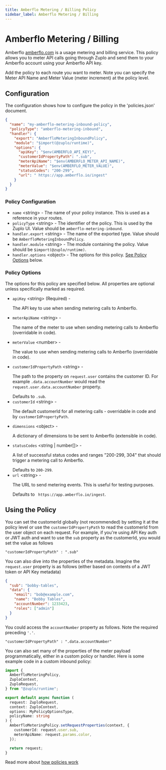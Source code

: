 ```yaml
---
title: Amberflo Metering / Billing Policy
sidebar_label: Amberflo Metering / Billing
---
```


<!-- WARNING: This document is generated. DO NOT EDIT BY HAND -->

# Amberflo Metering / Billing






<!-- start: intro.md -->
Amberflo [amberflo.com](https://www.amberflo.io) is a usage metering and billing service. This policy allows you to meter API calls going through Zuplo and send them to your Amberflo account using your Amberflo API key.

Add the policy to each route you want to meter. Note you can specify the Meter API Name and Meter Value (meter increment) at the policy level.

<!-- end: intro.md -->

<PolicyStatus isBeta={false} isPaidAddOn={false} />



## Configuration 

The configuration shows how to configure the policy in the 'policies.json' document.

```json title="config/policies.json"
{
  "name": "my-amberflo-metering-inbound-policy",
  "policyType": "amberflo-metering-inbound",
  "handler": {
    "export": "AmberfloMeteringInboundPolicy",
    "module": "$import(@zuplo/runtime)",
    "options": {
      "apiKey": "$env(AMBERFLO_API_KEY)",
      "customerIdPropertyPath": ".sub",
      "meterApiName": "$env(AMBERFLO_METER_API_NAME)",
      "meterValue": "$env(AMBERFLO_METER_VALUE)",
      "statusCodes": "200-299",
      "url": " https://app.amberflo.io/ingest"
    }
  }
}
```

<div className="policy-options">
<div><h3 class="anchor anchorWithStickyNavbar_node_modules-@docusaurus-theme-classic-lib-theme-Heading-styles-module" id="policy-configuration">Policy Configuration<a href="#policy-configuration" class="hash-link" aria-label="Direct link to Policy Configuration" title="Direct link to Policy Configuration">​</a></h3><ul><li><code>name</code> <span class="type-option">&lt;string&gt;</span> - The name of your policy instance. This is used as a reference in your routes.</li><li><code>policyType</code> <span class="type-option">&lt;string&gt;</span> - The identifier of the policy. This is used by the Zuplo UI. Value should be <code>amberflo-metering-inbound</code>.</li><li><code>handler.export</code> <span class="type-option">&lt;string&gt;</span> - The name of the exported type. Value should be <code>AmberfloMeteringInboundPolicy</code>.</li><li><code>handler.module</code> <span class="type-option">&lt;string&gt;</span> - The module containing the policy. Value should be <code>$import(@zuplo/runtime)</code>.</li><li><code>handler.options</code> <span class="type-option">&lt;object&gt;</span> - The options for this policy. <a href="#policy-options">See Policy Options</a> below.</li></ul><h3 class="anchor anchorWithStickyNavbar_node_modules-@docusaurus-theme-classic-lib-theme-Heading-styles-module" id="policy-options">Policy Options<a href="#policy-options" class="hash-link" aria-label="Direct link to Policy Options" title="Direct link to Policy Options">​</a></h3><p>The options for this policy are specified below. All properties are optional unless specifically marked as required.</p><ul><li><code>apiKey</code><span class="type-option"> &lt;string&gt;</span><span class="required-option"> (Required)</span> - <div><p>The API key to use when sending metering calls to Amberflo.</p></div></li><li><code>meterApiName</code><span class="type-option"> &lt;string&gt;</span> - <div><p>The name of the meter to use when sending metering calls to Amberflo (overridable in code).</p></div></li><li><code>meterValue</code><span class="type-option"> &lt;number&gt;</span> - <div><p>The value to use when sending metering calls to Amberflo (overridable in code).</p></div></li><li><code>customerIdPropertyPath</code><span class="type-option"> &lt;string&gt;</span> - <div><p>The path to the property on <code>request.user</code> contains the customer ID. For example <code>.data.accountNumber</code> would read the <code>request.user.data.accountNumber</code> property.</p></div><span class="default-value"> Defaults to <code>.sub</code>.</span></li><li><code>customerId</code><span class="type-option"> &lt;string&gt;</span> - <div><p>The default customerId for all metering calls - overridable in code and by <code>customerIdPropertyPath</code>.</p></div></li><li><code>dimensions</code><span class="type-option"> &lt;object&gt;</span> - <div><p>A dictionary of dimensions to be sent to Amberflo (extensible in code).</p></div></li><li><code>statusCodes</code><span class="type-option"> &lt;string | number[]&gt;</span> - <div><p>A list of successful status codes and ranges "200-299, 304" that should trigger a metering call to Amberflo.</p></div><span class="default-value"> Defaults to <code>200-299</code>.</span></li><li><code>url</code><span class="type-option"> &lt;string&gt;</span> - <div><p>The URL to send metering events. This is useful for testing purposes.</p></div><span class="default-value"> Defaults to <code> https://app.amberflo.io/ingest</code>.</span></li></ul></div>
</div>

## Using the Policy
<!-- start: doc.md -->
You can set the customerId globally (not recommended) by setting it at the
policy level or use the `customerIdPropertyPath` to read the customerId from the
user object on each request. For example, if you're using API Key auth or JWT
auth and want to use the `sub` property as the customerId, you would set the
value as follows

`"customerIdPropertyPath" : ".sub"`

You can also dive into the properties of the metadata. Imagine the
`request.user` property is as follows (either based on contents of a JWT token
or API Key metadata)

```json
{
  "sub": "bobby-tables",
  "data": {
    "email": "bob@example.com",
    "name": "Bobby Tables",
    "accountNumber": 1233423,
    "roles": ["admin"]
  }
}
```

You could access the `accountNumber` property as follows. Note the required
preceding `'.'`.

`"customerIdPropertyPath" : ".data.accountNumber"`

You can also set many of the properties of the meter payload programmatically,
either in a custom policy or handler. Here is some example code in a custom
inbound policy:

```ts
import {
  AmberfloMeteringPolicy,
  ZuploContext,
  ZuploRequest,
} from "@zuplo/runtime";

export default async function (
  request: ZuploRequest,
  context: ZuploContext,
  options: MyPolicyOptionsType,
  policyName: string
) {
  AmberfloMeteringPolicy.setRequestProperties(context, {
    customerId: request.user.sub,
    meterApiName: request.params.color,
  });

  return request;
}
```

<!-- end: doc.md -->

Read more about [how policies work](/docs/articles/policies)
